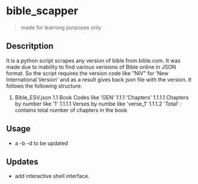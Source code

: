 # bible_scapper
>made for learning purposes only
## Descritption
It is a python script scrapes any version of bible from bible.com. It was made due to inability to find various verisions of Bible online in JSON format.
So the script requires the version code like "NIV" for 'New International Version' and as a result gives back json file with the version.
It follows the following structure:
1. Bible_ESV.json
  1.1 Book Codes like 'GEN'
    1.1.1 'Chapters'
      1.1.1.1 Chapters by number like '1'
        1.1.1.1 Verses by numbe like 'verse_1'
      1.1.1.2 'Total' : contains total number of chapters in the book
## Usage
- a
  -b
    -d
to be updated
## Updates
- add interactive shell interface.
